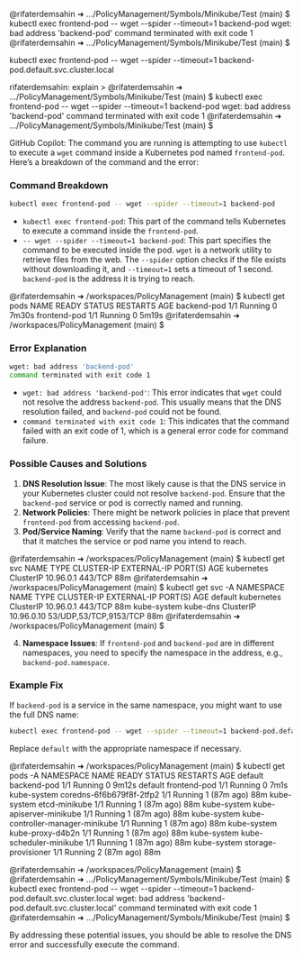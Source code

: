 @rifaterdemsahin ➜ .../PolicyManagement/Symbols/Minikube/Test (main) $ kubectl exec frontend-pod -- wget --spider --timeout=1 backend-pod
wget: bad address 'backend-pod'
command terminated with exit code 1
@rifaterdemsahin ➜ .../PolicyManagement/Symbols/Minikube/Test (main) $ 

kubectl exec frontend-pod -- wget --spider --timeout=1 backend-pod.default.svc.cluster.local

rifaterdemsahin: explain > @rifaterdemsahin ➜ .../PolicyManagement/Symbols/Minikube/Test (main) $ kubectl exec frontend-pod -- wget --spider --timeout=1 backend-pod
wget: bad address 'backend-pod'
command terminated with exit code 1
@rifaterdemsahin ➜ .../PolicyManagement/Symbols/Minikube/Test (main) $ 

GitHub Copilot: The command you are running is attempting to use `kubectl` to execute a `wget` command inside a Kubernetes pod named `frontend-pod`. Here’s a breakdown of the command and the error:

### Command Breakdown
```sh
kubectl exec frontend-pod -- wget --spider --timeout=1 backend-pod
```
- `kubectl exec frontend-pod`: This part of the command tells Kubernetes to execute a command inside the `frontend-pod`.
- `-- wget --spider --timeout=1 backend-pod`: This part specifies the command to be executed inside the pod. `wget` is a network utility to retrieve files from the web. The `--spider` option checks if the file exists without downloading it, and `--timeout=1` sets a timeout of 1 second. `backend-pod` is the address it is trying to reach.

@rifaterdemsahin ➜ /workspaces/PolicyManagement (main) $ kubectl get pods
NAME           READY   STATUS    RESTARTS   AGE
backend-pod    1/1     Running   0          7m30s
frontend-pod   1/1     Running   0          5m19s
@rifaterdemsahin ➜ /workspaces/PolicyManagement (main) $ 

### Error Explanation
```sh
wget: bad address 'backend-pod'
command terminated with exit code 1
```
- `wget: bad address 'backend-pod'`: This error indicates that `wget` could not resolve the address `backend-pod`. This usually means that the DNS resolution failed, and `backend-pod` could not be found.
- `command terminated with exit code 1`: This indicates that the command failed with an exit code of 1, which is a general error code for command failure.

### Possible Causes and Solutions
1. **DNS Resolution Issue**: The most likely cause is that the DNS service in your Kubernetes cluster could not resolve `backend-pod`. Ensure that the `backend-pod` service or pod is correctly named and running.
2. **Network Policies**: There might be network policies in place that prevent `frontend-pod` from accessing `backend-pod`.
3. **Pod/Service Naming**: Verify that the name `backend-pod` is correct and that it matches the service or pod name you intend to reach.

@rifaterdemsahin ➜ /workspaces/PolicyManagement (main) $ kubectl get svc
NAME         TYPE        CLUSTER-IP   EXTERNAL-IP   PORT(S)   AGE
kubernetes   ClusterIP   10.96.0.1    <none>        443/TCP   88m
@rifaterdemsahin ➜ /workspaces/PolicyManagement (main) $ kubectl get svc -A
NAMESPACE     NAME         TYPE        CLUSTER-IP   EXTERNAL-IP   PORT(S)                  AGE
default       kubernetes   ClusterIP   10.96.0.1    <none>        443/TCP                  88m
kube-system   kube-dns     ClusterIP   10.96.0.10   <none>        53/UDP,53/TCP,9153/TCP   88m
@rifaterdemsahin ➜ /workspaces/PolicyManagement (main) $ 

4. **Namespace Issues**: If `frontend-pod` and `backend-pod` are in different namespaces, you need to specify the namespace in the address, e.g., `backend-pod.namespace`.

### Example Fix
If `backend-pod` is a service in the same namespace, you might want to use the full DNS name:
```sh
kubectl exec frontend-pod -- wget --spider --timeout=1 backend-pod.default.svc.cluster.local
```
Replace `default` with the appropriate namespace if necessary.


@rifaterdemsahin ➜ /workspaces/PolicyManagement (main) $  kubectl get pods -A
NAMESPACE     NAME                               READY   STATUS    RESTARTS      AGE
default       backend-pod                        1/1     Running   0             9m12s
default       frontend-pod                       1/1     Running   0             7m1s
kube-system   coredns-6f6b679f8f-2tfp2           1/1     Running   1 (87m ago)   88m
kube-system   etcd-minikube                      1/1     Running   1 (87m ago)   88m
kube-system   kube-apiserver-minikube            1/1     Running   1 (87m ago)   88m
kube-system   kube-controller-manager-minikube   1/1     Running   1 (87m ago)   88m
kube-system   kube-proxy-d4b2n                   1/1     Running   1 (87m ago)   88m
kube-system   kube-scheduler-minikube            1/1     Running   1 (87m ago)   88m
kube-system   storage-provisioner                1/1     Running   2 (87m ago)   88m


@rifaterdemsahin ➜ /workspaces/PolicyManagement (main) $ 
@rifaterdemsahin ➜ .../PolicyManagement/Symbols/Minikube/Test (main) $ kubectl exec frontend-pod -- wget --spider --timeout=1 backend-pod.default.svc.cluster.local
wget: bad address 'backend-pod.default.svc.cluster.local'
command terminated with exit code 1
@rifaterdemsahin ➜ .../PolicyManagement/Symbols/Minikube/Test (main) $ 

By addressing these potential issues, you should be able to resolve the DNS error and successfully execute the command.

